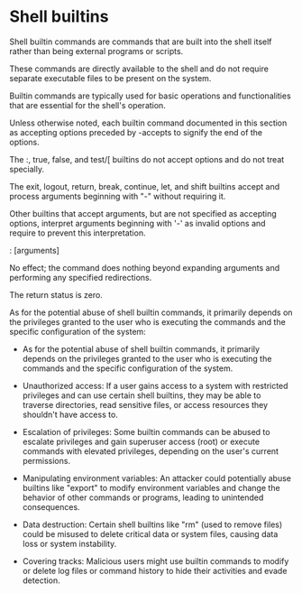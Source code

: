 # Shell builtins
Shell builtin commands are commands that are built into the shell itself rather than being external programs or scripts. 

These commands are directly available to the shell and do not require separate executable files to be present on the system. 

Builtin commands are typically used for basic operations and functionalities that are essential for the shell's operation.

Unless otherwise noted, each builtin command documented in this section as accepting options preceded by -accepts to signify 
the end of the options. 

The :, true, false, and test/[ builtins do not accept options and do not treat specially. 

The exit, logout, return, break, continue, let, and shift builtins accept and process arguments beginning with "-" without requiring it. 

Other builtins that accept arguments, but are not specified as accepting options, interpret arguments beginning with '-' as invalid options and require to prevent this interpretation.

: [arguments]

No effect; the command does nothing beyond expanding arguments and performing any specified redirections.

The return status is zero.

As for the potential abuse of shell builtin commands, it primarily depends on the privileges granted to the user who is executing the commands and the specific configuration of the system:

- As for the potential abuse of shell builtin commands, it primarily depends on the privileges granted to the user who is executing the commands and the specific configuration of the system.

- Unauthorized access: If a user gains access to a system with restricted privileges and can use certain shell builtins, they may be able to traverse directories, read sensitive files, or access resources they shouldn't have access to.

- Escalation of privileges: Some builtin commands can be abused to escalate privileges and gain superuser access (root) or execute commands with elevated privileges, depending on the user's current permissions.

- Manipulating environment variables: An attacker could potentially abuse builtins like "export" to modify environment variables and change the behavior of other commands or programs, leading to unintended consequences.

- Data destruction: Certain shell builtins like "rm" (used to remove files) could be misused to delete critical data or system files, causing data loss or system instability.

- Covering tracks: Malicious users might use builtin commands to modify or delete log files or command history to hide their activities and evade detection.

